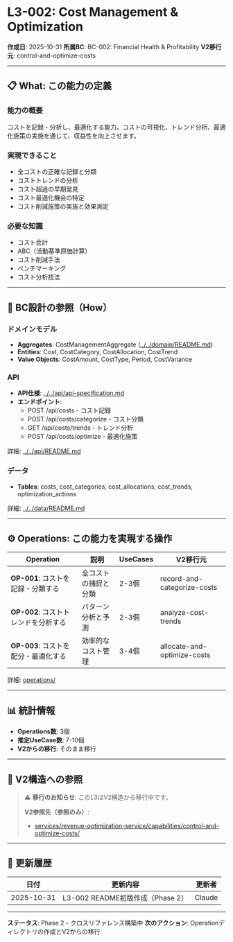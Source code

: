 # L3-002: Cost Management & Optimization

**作成日**: 2025-10-31
**所属BC**: BC-002: Financial Health & Profitability
**V2移行元**: control-and-optimize-costs

---

## 📋 What: この能力の定義

### 能力の概要
コストを記録・分析し、最適化する能力。コストの可視化、トレンド分析、最適化施策の実施を通じて、収益性を向上させます。

### 実現できること
- 全コストの正確な記録と分類
- コストトレンドの分析
- コスト超過の早期発見
- コスト最適化機会の特定
- コスト削減施策の実施と効果測定

### 必要な知識
- コスト会計
- ABC（活動基準原価計算）
- コスト削減手法
- ベンチマーキング
- コスト分析技法

---

## 🔗 BC設計の参照（How）

### ドメインモデル
- **Aggregates**: CostManagementAggregate ([../../domain/README.md](../../domain/README.md#cost-management-aggregate))
- **Entities**: Cost, CostCategory, CostAllocation, CostTrend
- **Value Objects**: CostAmount, CostType, Period, CostVariance

### API
- **API仕様**: [../../api/api-specification.md](../../api/api-specification.md)
- **エンドポイント**:
  - POST /api/costs - コスト記録
  - POST /api/costs/categorize - コスト分類
  - GET /api/costs/trends - トレンド分析
  - POST /api/costs/optimize - 最適化施策

詳細: [../../api/README.md](../../api/README.md)

### データ
- **Tables**: costs, cost_categories, cost_allocations, cost_trends, optimization_actions

詳細: [../../data/README.md](../../data/README.md)

---

## ⚙️ Operations: この能力を実現する操作

| Operation | 説明 | UseCases | V2移行元 |
|-----------|------|----------|---------|
| **OP-001**: コストを記録・分類する | 全コストの捕捉と分類 | 2-3個 | record-and-categorize-costs |
| **OP-002**: コストトレンドを分析する | パターン分析と予測 | 2-3個 | analyze-cost-trends |
| **OP-003**: コストを配分・最適化する | 効率的なコスト管理 | 3-4個 | allocate-and-optimize-costs |

詳細: [operations/](operations/)

---

## 📊 統計情報

- **Operations数**: 3個
- **推定UseCase数**: 7-10個
- **V2からの移行**: そのまま移行

---

## 🔗 V2構造への参照

> ⚠️ **移行のお知らせ**: このL3はV2構造から移行中です。
>
> **V2参照先（参照のみ）**:
> - [services/revenue-optimization-service/capabilities/control-and-optimize-costs/](../../../../services/revenue-optimization-service/capabilities/control-and-optimize-costs/)

---

## 📝 更新履歴

| 日付 | 更新内容 | 更新者 |
|------|---------|--------|
| 2025-10-31 | L3-002 README初版作成（Phase 2） | Claude |

---

**ステータス**: Phase 2 - クロスリファレンス構築中
**次のアクション**: Operationディレクトリの作成とV2からの移行
